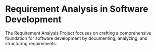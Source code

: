 # Requirement Analysis in Software Development

The Requirement Analysis Project focuses on crafting a comprehensive foundation for software development by documenting, analyzing, and structuring requirements.
